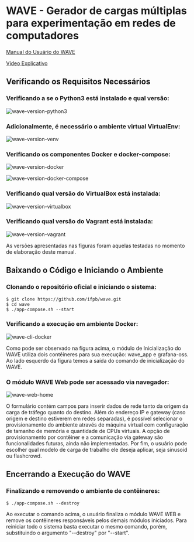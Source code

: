 # WAVE - Gerador de cargas múltiplas para experimentação em redes de computadores

[Manual do Usuário do WAVE](Manual_do_Usuario_do_WAVE.pdf)

[Vídeo Explicativo](https://www.youtube.com/watch?v=AOsvDJgxGQ8&ab_channel=JeffersonLucasFerreiradaSilva)

## Verificando os Requisitos Necessários

### Verificando a se o Python3 está instalado e qual versão:

![wave-version-python3](https://user-images.githubusercontent.com/79940823/227387336-5cf0f04e-d74d-4107-b1c2-121accc85cf9.png)

### Adicionalmente, é necessário o ambiente virtual VirtualEnv:

![wave-version-venv](https://user-images.githubusercontent.com/79940823/227387419-f8e7fa75-5c76-43f3-be66-4af4b83c5b2e.png)


### Verificando os componentes Docker e docker-compose:

![wave-version-docker](https://user-images.githubusercontent.com/79940823/227387459-b2ac5df2-aa2a-4a2e-9487-dac1e23f2dad.png)

![wave-version-docker-compose](https://user-images.githubusercontent.com/79940823/227387519-fb43dd4b-1826-4065-931e-4088bc64f132.png)

### Verificando qual versão do VirtualBox está instalada:

![wave-version-virtualbox](https://user-images.githubusercontent.com/79940823/227387550-05df777e-e121-4f49-b1ff-753dd32b4489.png)

### Verificando qual versão do Vagrant está instalada:

![wave-version-vagrant](https://user-images.githubusercontent.com/79940823/227387581-f5448336-2242-438f-b70c-8aa410fefca3.png)

As versões apresentadas nas figuras foram aquelas testadas no momento de elaboração deste manual.

## Baixando o Código e Iniciando o Ambiente

### Clonando o repositório oficial e iniciando o sistema:

```
$ git clone https://github.com/ifpb/wave.git
$ cd wave
$ ./app-compose.sh --start
```

### Verificando a execução em ambiente Docker:

![wave-cli-docker](https://user-images.githubusercontent.com/79940823/227387624-3d84cb78-2fe4-4b6d-8c37-09f71cf9eb9d.png)

Como pode ser observado na figura acima, o módulo de Inicialização do WAVE utiliza dois contêineres para sua execução: wave_app e grafana-oss. Ao lado esquerdo da figura temos a saída do comando de inicialização do WAVE.

### O módulo WAVE Web pode ser acessado via navegador:

![wave-web-home](https://user-images.githubusercontent.com/79940823/227392316-1a45422c-8d38-4562-9094-6a39302bae98.png)

O formulário contém campos para inserir dados de rede tanto da origem da carga de tráfego quanto do destino. Além do endereço IP e gateway (caso origem e destino estiverem em redes separadas), é possível selecionar o provisionamento do ambiente através de máquina virtual com configuração de tamanho de memória e quantidade de CPUs virtuais. A opção de provisionamento por contêiner e a comunicação via gateway são funcionalidades futuras, ainda não implementadas. Por fim, o usuário pode escolher qual modelo de carga de trabalho ele deseja aplicar, seja sinusoid ou flashcrowd.

## Encerrando a Execução do WAVE

### Finalizando e removendo o ambiente de contêineres:

```
$ ./app-compose.sh --destroy
```

Ao executar o comando acima, o usuário finaliza o módulo WAVE WEB e remove os contêineres responsáveis pelos demais módulos iniciados. Para reiniciar todo o sistema basta executar o mesmo comando, porém, substituindo o argumento "--destroy" por "--start".
